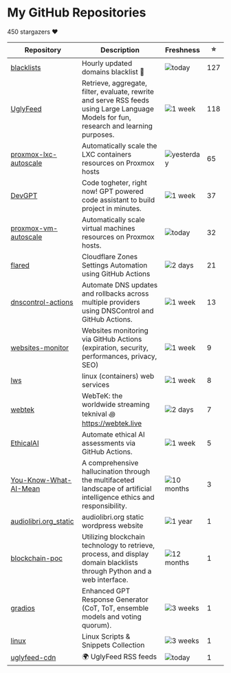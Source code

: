 
# My GitHub Repositories

450 stargazers ❤️

| Repository | Description | Freshness | ⭐️ |
|------------|-------------|-----------|----|
| [blacklists](https://github.com/fabriziosalmi/blacklists) | Hourly updated domains blacklist 🚫  | ![today](https://img.shields.io/badge/today-brightgreen?style=flat-square) | 127 |
| [UglyFeed](https://github.com/fabriziosalmi/UglyFeed) | Retrieve, aggregate, filter, evaluate, rewrite and serve RSS feeds using Large Language Models for fun, research and learning purposes. | ![1 week](https://img.shields.io/badge/1%20week-brightgreen?style=flat-square) | 118 |
| [proxmox-lxc-autoscale](https://github.com/fabriziosalmi/proxmox-lxc-autoscale) | Automatically scale the LXC containers resources on Proxmox hosts | ![yesterday](https://img.shields.io/badge/yesterday-brightgreen?style=flat-square) | 65 |
| [DevGPT](https://github.com/fabriziosalmi/DevGPT) | Code togheter, right now! GPT powered code assistant to build project in minutes. | ![1 week](https://img.shields.io/badge/1%20week-brightgreen?style=flat-square) | 37 |
| [proxmox-vm-autoscale](https://github.com/fabriziosalmi/proxmox-vm-autoscale) | Automatically scale virtual machines resources on Proxmox hosts. | ![today](https://img.shields.io/badge/today-brightgreen?style=flat-square) | 32 |
| [flared](https://github.com/fabriziosalmi/flared) | Cloudflare Zones Settings Automation using GitHub Actions | ![2 days](https://img.shields.io/badge/2%20days-brightgreen?style=flat-square) | 21 |
| [dnscontrol-actions](https://github.com/fabriziosalmi/dnscontrol-actions) | Automate DNS updates and rollbacks across multiple providers using DNSControl and GitHub Actions. | ![1 week](https://img.shields.io/badge/1%20week-brightgreen?style=flat-square) | 13 |
| [websites-monitor](https://github.com/fabriziosalmi/websites-monitor) | Websites monitoring via GitHub Actions (expiration, security, performances, privacy, SEO) | ![1 week](https://img.shields.io/badge/1%20week-brightgreen?style=flat-square) | 9 |
| [lws](https://github.com/fabriziosalmi/lws) | linux (containers) web services | ![1 week](https://img.shields.io/badge/1%20week-brightgreen?style=flat-square) | 8 |
| [webtek](https://github.com/fabriziosalmi/webtek) | WebTeK: the worldwide streaming teknival ꩜ https://webtek.live | ![2 days](https://img.shields.io/badge/2%20days-brightgreen?style=flat-square) | 7 |
| [EthicalAI](https://github.com/fabriziosalmi/EthicalAI) | Automate ethical AI assessments via GitHub Actions. | ![1 week](https://img.shields.io/badge/1%20week-brightgreen?style=flat-square) | 5 |
| [You-Know-What-AI-Mean](https://github.com/fabriziosalmi/You-Know-What-AI-Mean) | A comprehensive hallucination through the multifaceted landscape of artificial intelligence ethics and responsibility. | ![10 months](https://img.shields.io/badge/10%20months-orange?style=flat-square) | 3 |
| [audiolibri.org_static](https://github.com/fabriziosalmi/audiolibri.org_static) | audiolibri.org static wordpress website | ![1 year](https://img.shields.io/badge/1%20year-orange?style=flat-square) | 1 |
| [blockchain-poc](https://github.com/fabriziosalmi/blockchain-poc) | Utilizing blockchain technology to retrieve, process, and display domain blacklists through Python and a web interface. | ![12 months](https://img.shields.io/badge/12%20months-orange?style=flat-square) | 1 |
| [gradios](https://github.com/fabriziosalmi/gradios) | Enhanced GPT Response Generator (CoT, ToT, ensemble models and voting quorum). | ![3 weeks](https://img.shields.io/badge/3%20weeks-yellow?style=flat-square) | 1 |
| [linux](https://github.com/fabriziosalmi/linux) | Linux Scripts & Snippets Collection | ![3 weeks](https://img.shields.io/badge/3%20weeks-yellow?style=flat-square) | 1 |
| [uglyfeed-cdn](https://github.com/fabriziosalmi/uglyfeed-cdn) | 🌍 UglyFeed RSS feeds | ![today](https://img.shields.io/badge/today-brightgreen?style=flat-square) | 1 |

